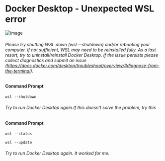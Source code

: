 # Docker Desktop - Unexpected WSL error
![image](https://github.com/biplobpustcse/Docker-Desktop-An-Unexpected-WSL-error/assets/59637279/9508f1c3-5b5d-4fab-b51b-e1b5b4f602c6)

###### Please try shutting WSL down (wsl --shutdown) and/or rebooting your computer. If not sufficient, WSL may need to be reinstalled fully. As a last resort, try to uninstall/reinstall Docker Desktop. If the issue persists please collect diagnostics and submit an issue (https://docs.docker.com/desktop/troubleshoot/overview/#diagnose-from-the-terminal).

#### Command Prompt
```
wsl --shutdown
```
###### Try to run Docker Desktop again.If this doesn't solve the problem, try this
#### Command Prompt
```
wsl --status
```
```
wsl --update
```
###### Try to run Docker Desktop again. It worked for me.
